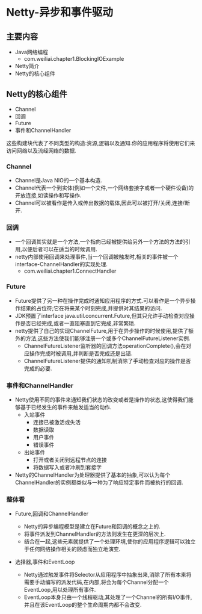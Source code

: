 # Netty-异步和事件驱动

## 主要内容

- Java网络编程
    - com.weiliai.chapter1.BlockingIOExample
- Netty简介
- Netty的核心组件

## Netty的核心组件

- Channel
- 回调
- Future
- 事件和ChannelHandler

这些构建块代表了不同类型的构造:资源,逻辑以及通知.你的应用程序将使用它们来访问网络以及流经网络的数据.

### Channel

- Channel是Java NIO的一个基本构造.
- Channel代表一个到实体(例如一个文件,一个网络套接字或者一个硬件设备)的开放连接,如读操作和写操作.
- Channel可以被看作是传入或传出数据的载体,因此可以被打开/关闭,连接/断开.

### 回调

- 一个回调其实就是一个方法,一个指向已经被提供给另外一个方法的方法的引用,以便后者可以在适当的时候调用.
- netty内部使用回调来处理事件,当一个回调被触发时,相关的事件被一个interface-ChannelHandler的实现处理.
    - com.weiliai.chapter1.ConnectHandler

### Future

- Future提供了另一种在操作完成时通知应用程序的方式.可以看作是一个异步操作结果的占位符;它在将来某个时刻完成,并提供对其结果的访问.
- JDK预置了interface java.util.concurrent.Future,但其只允许手动检查对应操作是否已经完成,或者一直阻塞直到它完成,非常繁琐.
- netty提供了自己的实现ChannelFuture,用于在异步操作的时候使用,提供了额外的方法,这些方法使我们能够注册一个或多个ChannelFutureListener实例.
    - ChannelFutureListener监听器的回调方法operationComplete(),会在对应操作完成时被调用,并判断是否完成还是出错.
    - ChannelFutureListener提供的通知机制消除了手动检查对应的操作是否完成的必要.

### 事件和ChannelHandler

- Netty使用不同的事件来通知我们状态的改变或者是操作的状态,这使得我们能够基于已经发生的事件来触发适当的动作.
    - 入站事件
        - 连接已被激活或失活
        - 数据读取
        - 用户事件
        - 错误事件
    - 出站事件
        - 打开或者关闭到远程节点的连接
        - 将数据写入或者冲刷到套接字
- Netty的ChannelHandler为处理器提供了基本的抽象,可以认为每个ChannelHandler的实例都类似与一种为了响应特定事件而被执行的回调.

### 整体看

- Future,回调和ChannelHandler
    - Netty的异步编程模型是建立在Future和回调的概念之上的.
    - 将事件派发到ChannelHandler的方法则发生在更深的层次上.
    - 结合在一起,这些元素就提供了一个处理环境,使你的应用程序逻辑可以独立于任何网络操作相关的顾虑而独立地演变.

- 选择器,事件和EventLoop
    - Netty通过触发事件将Selector从应用程序中抽象出来,消除了所有本来将需要手动编写的派发代码,在内部,将会为每个Channel分配一个EventLoop,用以处理所有事件.
    - EventLoop本身只由一个线程驱动,其处理了一个Channel的所有I/O事件,并且在该EventLoop的整个生命周期内都不会改变.
